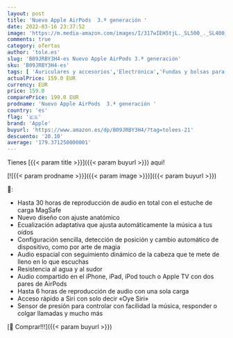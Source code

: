 ```yaml
---
layout: post
title: 'Nuevo Apple AirPods  3.ª generación '
date: 2022-03-16 23:37:52
image: 'https://m.media-amazon.com/images/I/317wIEH5tjL._SL500_._SL400_.jpg'
comments: true
category: ofertas
author: 'tole.es'
slug: 'B09JRBY3H4-es Nuevo Apple AirPods 3.ª generación'
sku: 'B09JRBY3H4-es'
tags: [ 'Auriculares y accesorios','Electrónica','Fundas y bolsas para auriculares','apple', ]
actualPrice: 159.0 EUR
currency: EUR
price: 159.0
comparePrice: 199.0 EUR
prodname: 'Nuevo Apple AirPods  3.ª generación '
country: 'es'
flag: '🇪🇸'
brand: 'Apple'
buyurl: 'https://www.amazon.es/dp/B09JRBY3H4/?tag=tolees-21'
descuento: '20.10'
average: '179.371250000001'
---
```


Tienes [{{< param title >}}]({{< param buyurl >}}) aqui!

[![{{< param prodname >}}]({{< param image >}})]({{< param buyurl >}})

🔎:

- Hasta 30 horas de reproducción de audio en total con el estuche de carga MagSafe
- Nuevo diseño con ajuste anatómico
- Ecualización adaptativa que ajusta automáticamente la música a tus oídos
- Configuración sencilla, detección de posición y cambio automático de dispositivo, como por arte de magia
- Audio espacial con seguimiento dinámico de la cabeza que te mete de lleno en lo que escuchas
- Resistencia al agua y al sudor
- Audio compartido en el iPhone, iPad, iPod touch o Apple TV con dos pares de AirPods
- Hasta 6 horas de reproducción de audio con una sola carga
- Acceso rápido a Siri con solo decir «Oye Siri»
- Sensor de presión para controlar con facilidad la música, responder o colgar llamadas y mucho más

[🛒 Comprar!!!]({{< param buyurl >}})
